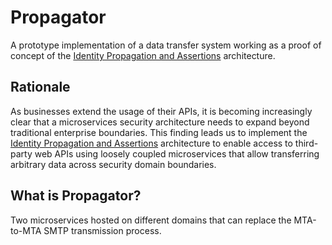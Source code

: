 # Propagator

A prototype implementation of a data transfer system working as a proof of concept of the [Identity Propagation and Assertions](https://github.com/umalabs/identity-propagation-and-assertions) architecture.

## Rationale

As businesses extend the usage of their APIs, it is becoming increasingly clear that a microservices security architecture needs to expand beyond traditional enterprise boundaries. This finding leads us to implement the [Identity Propagation and Assertions](https://github.com/umalabs/identity-propagation-and-assertions) architecture to enable access to third-party web APIs using loosely coupled microservices that allow transferring arbitrary data across security domain boundaries.

## What is Propagator?

Two microservices hosted on different domains that can replace the MTA-to-MTA SMTP transmission process.
